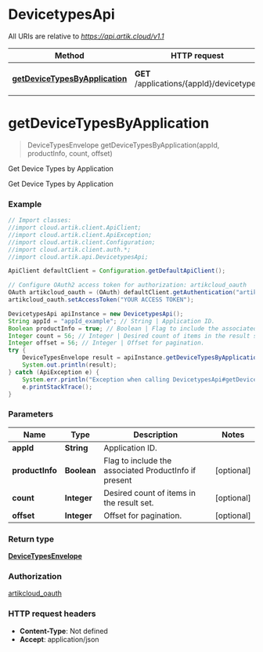 # DevicetypesApi

All URIs are relative to *https://api.artik.cloud/v1.1*

Method | HTTP request | Description
------------- | ------------- | -------------
[**getDeviceTypesByApplication**](DevicetypesApi.md#getDeviceTypesByApplication) | **GET** /applications/{appId}/devicetypes | Get Device Types by Application


<a name="getDeviceTypesByApplication"></a>
# **getDeviceTypesByApplication**
> DeviceTypesEnvelope getDeviceTypesByApplication(appId, productInfo, count, offset)

Get Device Types by Application

Get Device Types by Application

### Example
```java
// Import classes:
//import cloud.artik.client.ApiClient;
//import cloud.artik.client.ApiException;
//import cloud.artik.client.Configuration;
//import cloud.artik.client.auth.*;
//import cloud.artik.api.DevicetypesApi;

ApiClient defaultClient = Configuration.getDefaultApiClient();

// Configure OAuth2 access token for authorization: artikcloud_oauth
OAuth artikcloud_oauth = (OAuth) defaultClient.getAuthentication("artikcloud_oauth");
artikcloud_oauth.setAccessToken("YOUR ACCESS TOKEN");

DevicetypesApi apiInstance = new DevicetypesApi();
String appId = "appId_example"; // String | Application ID.
Boolean productInfo = true; // Boolean | Flag to include the associated ProductInfo if present
Integer count = 56; // Integer | Desired count of items in the result set.
Integer offset = 56; // Integer | Offset for pagination.
try {
    DeviceTypesEnvelope result = apiInstance.getDeviceTypesByApplication(appId, productInfo, count, offset);
    System.out.println(result);
} catch (ApiException e) {
    System.err.println("Exception when calling DevicetypesApi#getDeviceTypesByApplication");
    e.printStackTrace();
}
```

### Parameters

Name | Type | Description  | Notes
------------- | ------------- | ------------- | -------------
 **appId** | **String**| Application ID. |
 **productInfo** | **Boolean**| Flag to include the associated ProductInfo if present | [optional]
 **count** | **Integer**| Desired count of items in the result set. | [optional]
 **offset** | **Integer**| Offset for pagination. | [optional]

### Return type

[**DeviceTypesEnvelope**](DeviceTypesEnvelope.md)

### Authorization

[artikcloud_oauth](../README.md#artikcloud_oauth)

### HTTP request headers

 - **Content-Type**: Not defined
 - **Accept**: application/json

